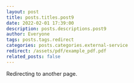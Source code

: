 ```yaml
---
layout: post
title: posts.titles.post9
date: 2022-02-01 17:39:00
description: posts.descriptions.post9
author: Everyone
tags: posts.tags.redirect
categories: posts.categories.external-service
redirect: /assets/pdf/example_pdf.pdf
related_posts: false
---
```


Redirecting to another page.
